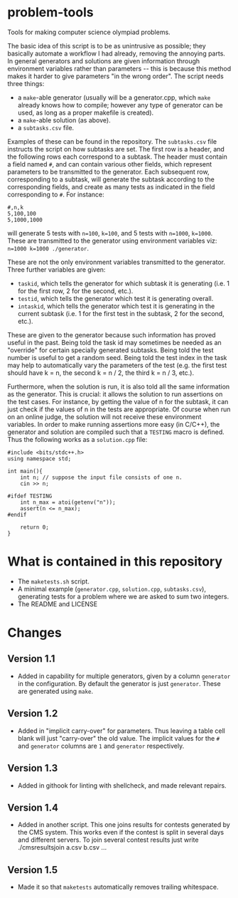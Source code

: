 # problem-tools
Tools for making computer science olympiad problems.

The basic idea of this script is to be as unintrusive as possible; they basically automate a workflow I had already, removing the annoying parts. In general generators and solutions are given information through environment variables rather than parameters -- this is because this method makes it harder to give parameters "in the wrong order". The script needs three things:

* a `make`-able generator (usually will be a generator.cpp, which `make` already knows how to compile; however any type of generator can be used, as long as a proper makefile is created).
* a `make`-able solution (as above).
* a `subtasks.csv` file.

Examples of these can be found in the repository. The `subtasks.csv` file instructs the script on how subtasks are set. The first row is a header, and the following rows each correspond to a subtask. The header must contain a field named `#`, and can contain various other fields, which represent parameters to be transmitted to the generator. Each subsequent row, corresponding to a subtask, will generate the subtask according to the corresponding fields, and create as many tests as indicated in the field corresponding to `#`. For instance:
```
#,n,k
5,100,100
5,1000,1000
```
will generate 5 tests with `n=100`, `k=100`, and 5 tests with `n=1000`, `k=1000`. These are transmitted to the generator using environment variables viz: `n=1000 k=1000 ./generator`.

These are not the only environment variables transmitted to the generator. Three further variables are given:

* `taskid`, which tells the generator for which subtask it is generating (i.e. 1 for the first row, 2 for the second, etc.).
* `testid`, which tells the generator which test it is generating overall.
* `intaskid`, which tells the generator which test it is generating in the current subtask (i.e. 1 for the first test in the subtask, 2 for the second, etc.).

These are given to the generator because such information has proved useful in the past. Being told the task id may sometimes be needed as an "override" for certain specially generated subtasks. Being told the test number is useful to get a random seed. Being told the test index in the task may help to automatically vary the parameters of the test (e.g. the first test should have k = n, the second k = n / 2, the third k = n / 3, etc.).

Furthermore, when the solution is run, it is also told all the same information as the generator. This is crucial: it allows the solution to run assertions on the test cases. For instance, by getting the value of n for the subtask, it can just check if the values of n in the tests are appropriate. Of course when run on an online judge, the solution will not receive these environment variables. In order to make running assertions more easy (in C/C++), the generator and solution are compiled such that a `TESTING` macro is defined. Thus the following works as a `solution.cpp` file:

```
#include <bits/stdc++.h>
using namespace std;

int main(){
    int n; // suppose the input file consists of one n.
    cin >> n;

#ifdef TESTING
    int n_max = atoi(getenv("n"));
    assert(n <= n_max);
#endif

    return 0;
}
```

# What is contained in this repository

* The `maketests.sh` script.
* A minimal example (`generator.cpp`, `solution.cpp`, `subtasks.csv`), generating tests for a problem where we are asked to sum two integers.
* The README and LICENSE

# Changes

## Version 1.1

* Added in capability for multiple generators, given by a column `generator` in the configuration. By default the generator is just `generator`. These are generated using `make`.

## Version 1.2

* Added in "implicit carry-over" for parameters. Thus leaving a table cell blank will just "carry-over" the old value. The implicit values for the `#` and `generator` columns are `1` and `generator` respectively.

## Version 1.3

* Added in githook for linting with shellcheck, and made relevant repairs.

## Version 1.4

* Added in another script. This one joins results for contests generated by the CMS system. This works even if the contest is split in several days and different servers. To join several contest results just write ./cmsresultsjoin a.csv b.csv ...

## Version 1.5

* Made it so that `maketests` automatically removes trailing whitespace.

